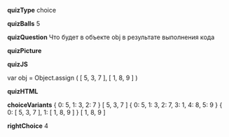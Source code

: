 ____quizType____
choice

____quizBalls____
5

____quizQuestion____
Что будет в объекте  obj  в результате выполнения кода

____quizPicture____


____quizJS____

var obj = Object.assign (
  [ 5, 3, 7 ],
  [ 1, 8, 9 ]
)

____quizHTML____


____choiceVariants____
{ 0: 5, 1: 3, 2: 7 }
[ 5, 3, 7 ]
{ 0: 5, 1: 3, 2: 7, 3: 1, 4: 8, 5: 9 }
{ 0: [ 5, 3, 7 ], 1: [ 1, 8, 9 ] }
[ 1, 8, 9 ]

____rightChoice____
4
